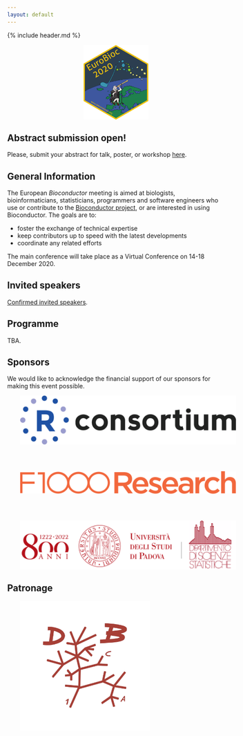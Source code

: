 ```yaml
---
layout: default
---
```


{% include header.md %}

<p align="center">
<a href="https://eurobioc2020.bioconductor.org">
    <img src="./images/hexsticker.png"
         alt="EuroBioc2020"
         width="150"
         style="padding: 0px 30px; vertical-align: middle"
     />
</a>
</p>

## Abstract submission open!

Please, submit your abstract for talk, poster, or workshop [here](https://openreview.net/group?id=bioconductor.org/EuroBioC/2020/Conference).

## General Information

The European _Bioconductor_ meeting is aimed at biologists,
bioinformaticians, statisticians, programmers and software engineers
who use or contribute to the [Bioconductor
project](https://www.bioconductor.org/), or are interested in using
Bioconductor. The goals are to:

- foster the exchange of technical expertise
- keep contributors up to speed with the latest developments
- coordinate any related efforts

The main conference will take place as a Virtual Conference on 14-18
December 2020.

## Invited speakers

[Confirmed invited speakers](speakers).

## Programme

TBA.

## Sponsors

We would like to acknowledge the financial support of our sponsors for
making this event possible.

<a href="https://www.r-consortium.org/">
    <img src="./images/sponsors/RConsortium_Horizontal_Pantone.png"
         alt="R Consortium"
         width="500"
         style="padding: 0px 30px; vertical-align: middle"
     />
</a>

<br/><br/>

<a href="https://f1000research.com/">
    <img src="./images/sponsors/Apricot.png"
         alt="F1000 Research"
         width="500"
         style="padding: 0px 30px; vertical-align: middle"
     />
</a>

<br/><br/>

<a href="https://www.stat.unipd.it/">
    <img src="./images/sponsors/stat_unipd.png"
         alt="Dept. of Statistical Sciences, University of Padova"
         width="500"
         style="padding: 0px 30px; vertical-align: middle"
     />
</a>

## Patronage

<a href="https://www.biologia.unipd.it/">
    <img src="./images/sponsors/bio_unipd.png"
         alt="Dept. of Biology, University of Padova"
         width="300"
         style="padding: 0px 30px; vertical-align: middle"
     />
</a>

<!--

## Key Dates for virtual EuroBioc2020

- 1 Sep: Registration opens
- 15 Oct: Abstract submission opens
- 30 Oct: Abstract submission deadline
- 23 Nov: Notice of acceptance
- 30 Nov: Registration deadline
- 14-18 Dec: European Bioconductor Virtual Meeting


## Group discussions

The group discussions will be based on a invited talk, and will give
the participants the opportunity to continue the discussion under the
moderation of the speaker and other experts present at the
conference. We have around 4 topics (see below); participants will
choose which group discussion to contribute to at the beginning of the second day.

The group discussion topics will be announced soon.

## Flashlight sessions

Flashlights are intended to be short presentations covering a single
topic e.g. a new package or a particular technical problem you have
encountered. Each talk has been allotted **8 minutes** and presenters
should aim for approximately 6 slides. The following rules will apply
in these sessions in order to keep things flowing:

- ...

Speakers, please share you slides with your session chair in the
tea/lunch break preceding your session. Presentations will be
transferred to a single computer to ensure the smooth running of the
session. It's safest to use a PDF.

##  Conference Sponsors

<a href="https://www.r-project.org/foundation/">
    <img src="./images/sponsors/RConsortium_Horizontal_Pantone.png"
         alt="R Consortium"
         width="500"
         style="padding: 0px 30px; vertical-align: middle"
     />
</a>

<a href="https://www.stat.unipd.it/">
    <img src="./images/sponsors/stat_unipd.png"
         alt="Dept. of Statistical Sciences, University of Padova"
         width="500"
         style="padding: 0px 30px; vertical-align: middle"
     />
</a>

-->
